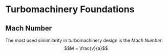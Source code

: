 # Turbomachinery Foundations
## Mach Number
The most used simimilarity in turbomachinery design is the *Mach Number*:$$M = \frac{v}{a}$$
